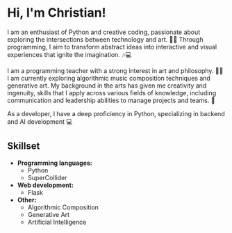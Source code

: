 
# Hi, I'm Christian!

I am an enthusiast of Python and creative coding, passionate about exploring the intersections between technology and art. 🎨✨ Through programming, I aim to transform abstract ideas into interactive and visual experiences that ignite the imagination. 🎶💻


I am a programming teacher with a strong interest in art and philosophy. 🎨🧠
I am currently exploring algorithmic music composition techniques and generative art.
My background in the arts has given me creativity and ingenuity, skills that I apply
across various fields of knowledge, including communication and leadership
abilities to manage projects and teams. 🤝

As a developer, I have a deep proficiency in Python, specializing in backend and AI development 💻


## Skillset

- **Programming languages:**
  - Python 
  - SuperCollider
- **Web development:**
  - Flask
- **Other:**
  - Algorithmic Composition
  - Generative Art
  - Artificial Intelligence

